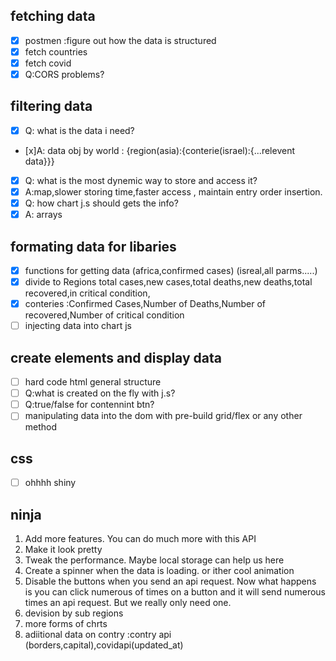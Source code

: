 ## fetching data

- [x] postmen :figure out how the data is structured
- [x] fetch countries
- [x] fetch covid
- [x] Q:CORS problems?

## filtering data

- [x] Q: what is the data i need?
- [x]A: data obj by world : {region(asia):{conterie(israel):{...relevent data}}}
- [x] Q: what is the most dynemic way to store and access it?
- [x] A:map,slower storing time,faster access , maintain entry order insertion.
- [x] Q: how chart j.s should gets the info?
- [x] A: arrays

## formating data for libaries

- [x] functions for getting data (africa,confirmed cases) (isreal,all parms.....)
- [x] divide to Regions total cases,new cases,total deaths,new deaths,total recovered,in critical condition,
- [x] conteries :Confirmed Cases,Number of Deaths,Number of recovered,Number of critical condition
- [ ] injecting data into chart js

## create elements and display data

- [ ] hard code html general structure
- [ ] Q:what is created on the fly with j.s?
- [ ] Q:true/false for contennint btn?
- [ ] manipulating data into the dom with pre-build grid/flex or any other method

## css

- [ ] ohhhh shiny

## ninja

1. Add more features. You can do much more with this API
2. Make it look pretty
3. Tweak the performance. Maybe local storage can help us here
4. Create a spinner when the data is loading. or ither cool animation
5. Disable the buttons when you send an api request. Now what happens is you can click numerous of times on a button and it will send numerous times an api request. But we really only need one.
6. devision by sub regions
7. more forms of chrts
8. adiitional data on contry :contry api (borders,capital),covidapi(updated_at)
